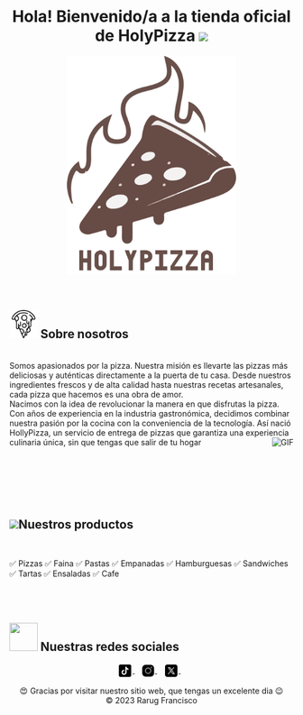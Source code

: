 <h1 align="center"><b>Hola! Bienvenido/a a la tienda oficial de HolyPizza </b><img src="https://media.giphy.com/media/hvRJCLFzcasrR4ia7z/giphy.gif" width="35"></h1>

<p align="center">
  <picture><img src = "https://github.com/francisco-rarug/22805-grupo5-holyPizza/blob/main/Recursos/Pizza_logo.png" width = 300px></picture>
</p>

<br>


## <picture><img src = "https://github.com/francisco-rarug/22805-grupo5-holyPizza/blob/main/Recursos/icons/pizza_ads5ofg0eoh7.svg" width = 50px></picture> **Sobre nosotros**

<br>
Somos apasionados por la pizza. Nuestra misión es llevarte las pizzas más deliciosas y auténticas directamente a la puerta de tu casa. Desde nuestros ingredientes frescos y de alta calidad hasta nuestras recetas artesanales, cada pizza que hacemos es una obra de amor. <br>
Nacimos con la idea de revolucionar la manera en que disfrutas la pizza. Con años de experiencia en la industria gastronómica, decidimos combinar nuestra pasión por la cocina con la conveniencia de la tecnología. Así nació HollyPizza, un servicio de entrega de pizzas que garantiza una experiencia culinaria única, sin que tengas que salir de tu hogar
<img align="right" alt="GIF" height="160px" src="https://i.giphy.com/media/v1.Y2lkPTc5MGI3NjExZzBuejEzczkzaDl6amN1cXVlcHAyc2YxN2d6NWk5am1yYjU4OHhxayZlcD12MV9pbnRlcm5hbF9naWZfYnlfaWQmY3Q9Zw/3osxYoufeOGOA7xiX6/giphy.gif"/>

<br><br>

<br><br>

## <img src="https://i.giphy.com/media/v1.Y2lkPTc5MGI3NjExc29rMG5sajRreDVlc3ZnOHlqZ2lueTduOGY1aXFoaGl3MjZlc3ZuYSZlcD12MV9pbnRlcm5hbF9naWZfYnlfaWQmY3Q9Zw/sTUWqCKtxd01W/giphy.gif" width ="55"><b>Nuestros productos</b>
<br>

<p align="center" background-color>

✅ Pizzas
✅ Faina
✅ Pastas
✅ Empanadas
✅ Hamburguesas
✅ Sandwiches
✅ Tartas
✅ Ensaladas
✅ Cafe
 

<br><br>

## <img src='https://raw.githubusercontent.com/ShahriarShafin/ShahriarShafin/main/Assets/handshake.gif' width="50px" height="50px"> Nuestras redes sociales

<p align="center">
  <a href="https://www.tiktok.com/login">
    <img align="center" alt="Shourya742 | TikTok" width="26px" src="https://github.com/francisco-rarug/22805-grupo5-holyPizza/blob/acerca-de/Recursos/icons/icons8-tik-tok-50.png" />
  </a> &nbsp;&nbsp;
  
  <a href="https://www.instagram.com/" target="_blank">
    <img align="center" alt="Shourya742 | Instagram" width="24px" src="https://github.com/francisco-rarug/22805-grupo5-holyPizza/blob/acerca-de/Recursos/icons/icons8-instagram-50.png" />
  </a> &nbsp;&nbsp;
  
  <a href="https://x.com/home" target="_blank">
    <img align="center" alt="Shourya742 | Twitter" width="26px" src="https://github.com/francisco-rarug/22805-grupo5-holyPizza/blob/acerca-de/Recursos/icons/icons8-twitterx-50.png" />
  </a> &nbsp;&nbsp;
  
<p>

<div align="center">
  😍 Gracias por visitar nuestro sitio web, que tengas un excelente dia 😉 <br/>
  &copy; 2023 Rarug Francisco
</div>
